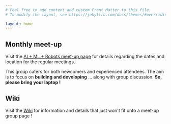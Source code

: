 ```yaml
---
# Feel free to add content and custom Front Matter to this file.
# To modify the layout, see https://jekyllrb.com/docs/themes/#overriding-theme-defaults

layout: home
---
```

<h2>Monthly meet-up</h2>

Visit the [AI + ML + Robots meet-up page](https://www.meetup.com/ai-ml-robots)
for details regarding the dates and location for the regular meetings.

This group caters for both newcomers and experienced attendees.
The aim is to focus on **building and developing** ...
along with group discussion.  **So, please bring your laptop !**

<h2>Wiki</h2>

Visit the [Wiki](https://github.com/ai-ml-robots/ai-ml-robots.github.io/wiki)
for information and details that just won't fit onto a meet-up group page !
